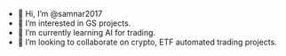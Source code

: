 - 👋 Hi, I’m @samnar2017
- 👀 I’m interested in GS projects.
- 🌱 I’m currently learning AI for trading.
- 💞️ I’m looking to collaborate on crypto, ETF automated trading projects.


<!---
samnar2017/samnar2017 is a ✨ special ✨ repository because its `README.md` (this file) appears on your GitHub profile.
You can click the Preview link to take a look at your changes.
--->
